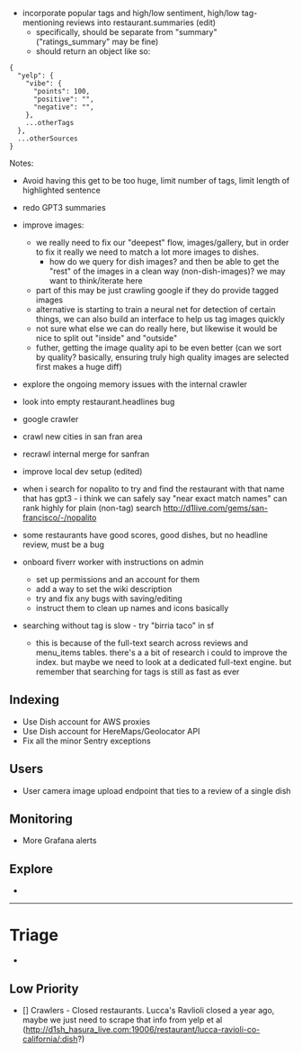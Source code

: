 - incorporate popular tags and high/low sentiment, high/low tag-mentioning reviews into restaurant.summaries (edit)
  - specifically, should be separate from "summary" ("ratings_summary" may be fine)
  - should return an object like so:

```
{
  "yelp": {
    "vibe": {
      "points": 100,
      "positive": "",
      "negative": "",
    },
    ...otherTags
  },
  ...otherSources
}
```

Notes:
  - Avoid having this get to be too huge, limit number of tags, limit length of highlighted sentence

- redo GPT3 summaries
      
- improve images:
  - we really need to fix our "deepest" flow, images/gallery, but in order to fix it really we need to match a lot more images to dishes.
    - how do we query for dish images? and then be able to get the "rest" of the images in a clean way (non-dish-images)? we may want to think/iterate here
  - part of this may be just crawling google if they do provide tagged images
  - alternative is starting to train a neural net for detection of certain things, we can also build an interface to help us tag images quickly
  - not sure what else we can do really here, but likewise it would be nice to split out "inside" and "outside"
  - futher, getting the image quality api to be even better (can we sort by quality? basically, ensuring truly high quality images are selected first makes a huge diff)




- explore the ongoing memory issues with the internal crawler
- look into empty restaurant.headlines bug
- google crawler
- crawl new cities in san fran area
- recrawl internal merge for sanfran
- improve local dev setup (edited)
- when i search for nopalito to try and find the restaurant with that name that has gpt3 - i think we can safely say "near exact match names" can rank highly for plain (non-tag) search http://d1live.com/gems/san-francisco/-/nopalito
- some restaurants have good scores, good dishes, but no headline review, must be a bug
- onboard fiverr worker with instructions on admin
  - set up permissions and an account for them
  - add a way to set the wiki description
  - try and fix any bugs with saving/editing
  - instruct them to clean up names and icons basically
- searching without tag is slow - try "birria taco" in sf
  - this is because of the full-text search across reviews and menu_items tables. there's a
    a bit of research i could to improve the index. but maybe we need to look at a dedicated
    full-text engine. but remember that searching for tags is still as fast as ever

## Indexing

- Use Dish account for AWS proxies
- Use Dish account for HereMaps/Geolocator API
- Fix all the minor Sentry exceptions

## Users

- User camera image upload endpoint that ties to a review of a single dish

## Monitoring

- More Grafana alerts

## Explore
-

---

# Triage
-
## Low Priority

- [] Crawlers - Closed restaurants. Lucca's Ravlioli closed a year ago, maybe we just need to scrape that info from yelp et al (http://d1sh_hasura_live.com:19006/restaurant/lucca-ravioli-co-california/:dish?)
